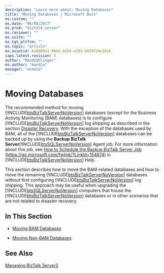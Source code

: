 ```yaml
---
description: "Learn more about: Moving Databases"
title: "Moving Databases | Microsoft Docs"
ms.custom: ""
ms.date: "06/08/2017"
ms.prod: "biztalk-server"
ms.reviewer: ""
ms.suite: ""
ms.tgt_pltfrm: ""
ms.topic: "article"
ms.assetid: 6a0d09a1-90a5-4a5d-a783-b979724e101b
caps.latest.revision: 3
author: "MandiOhlinger"
ms.author: "mandia"
manager: "anneta"
---
```

# Moving Databases
The recommended method for moving [!INCLUDE[btsBizTalkServerNoVersion](../includes/btsbiztalkservernoversion-md.md)] databases (except for the Business Activity Monitoring (BAM) databases) is to configure [!INCLUDE[btsBizTalkServerNoVersion](../includes/btsbiztalkservernoversion-md.md)] log shipping as described in the section [Disaster Recovery](../technical-guides/disaster-recovery.md). With the exception of the databases used by BAM, all of the [!INCLUDE[btsBizTalkServerNoVersion](../includes/btsbiztalkservernoversion-md.md)] databases can be backed up by using the **Backup BizTalk Server**[!INCLUDE[btsSQLServerNoVersion](../includes/btssqlservernoversion-md.md)] Agent job. For more information about this job, see [How to Schedule the Backup BizTalk Server Job](../core/how-to-schedule-the-backup-biztalk-server-job.md) (<https://go.microsoft.com/fwlink/?LinkId=154674>) in [!INCLUDE[btsBizTalkServerNoVersion](../includes/btsbiztalkservernoversion-md.md)] Help.

 This section describes how to move the BAM-related databases and how to move the remaining [!INCLUDE[btsBizTalkServerNoVersion](../includes/btsbiztalkservernoversion-md.md)] databases without first configuring [!INCLUDE[btsBizTalkServerNoVersion](../includes/btsbiztalkservernoversion-md.md)] log shipping. This approach may be useful when upgrading the [!INCLUDE[btsSQLServerNoVersion](../includes/btssqlservernoversion-md.md)] computers that house the [!INCLUDE[btsBizTalkServerNoVersion](../includes/btsbiztalkservernoversion-md.md)] databases or in other scenarios that are not related to disaster recovery.

## In This Section

-   [Moving BAM Databases](../technical-guides/moving-bam-databases.md)

-   [Moving Non-BAM Databases](../technical-guides/moving-non-bam-databases.md)

## See Also
 [Managing BizTalk Server2](../technical-guides/managing-biztalk-server2.md)